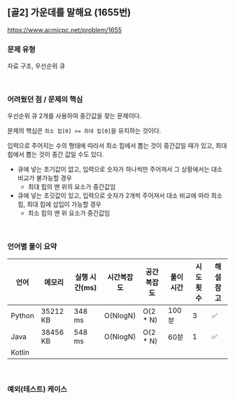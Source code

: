 ## [골2] 가운데를 말해요 (1655번)

https://www.acmicpc.net/problem/1655

### 문제 유형

자료 구조, 우선순위 큐

<br>

### 어려웠던 점 / 문제의 핵심

우선순위 큐 2개를 사용하여 중간값을 찾는 문제이다.

문제의 핵심은 `최소 힙[0] >= 최대 힙[0]`을 유지하는 것이다.

입력으로 주어지는 수의 형태에 따라서 최소 힙에서 뽑는 것이 중간값일 때가 있고, 최대 힙에서 뽑는 것이 중간 값일 수도 있다.

- 큐에 넣는 초기값이 없고, 입력으로 숫자가 하나씩만 주어져서 그 상황에서는 대소 비교가 불가능할 경우
  - 최대 힙의 맨 위의 요소가 중간값임
- 큐에 넣는 초깃값이 있고, 입력으로 숫자가 2개씩 주어져서 대소 비교에 따라 최소 힙, 최대 힙에 삽입이 가능할 경우
  - 최소 힙의 맨 위 요소가 중간값임

<br>

### 언어별 풀이 요약

| 언어   | 메모리   | 실행 시간(ms) | 시간복잡도 | 공간복잡도 | 풀이 시간 | 시도 횟수 | 해설 참고          |
| ------ | -------- | ------------- | ---------- | ---------- | --------- | --------- | ------------------ |
| Python | 35212 KB | 348 ms        | O(NlogN)   | O(2 * N)   | 100분     | 3         | :white_check_mark: |
| Java   | 38456 KB | 548 ms        | O(NlogN)   | O(2 * N)   | 60분      | 1         | :white_check_mark: |
| Kotlin |          |               |            |            |           |           |                    |

<br>

### 예외(테스트) 케이스

```
```

